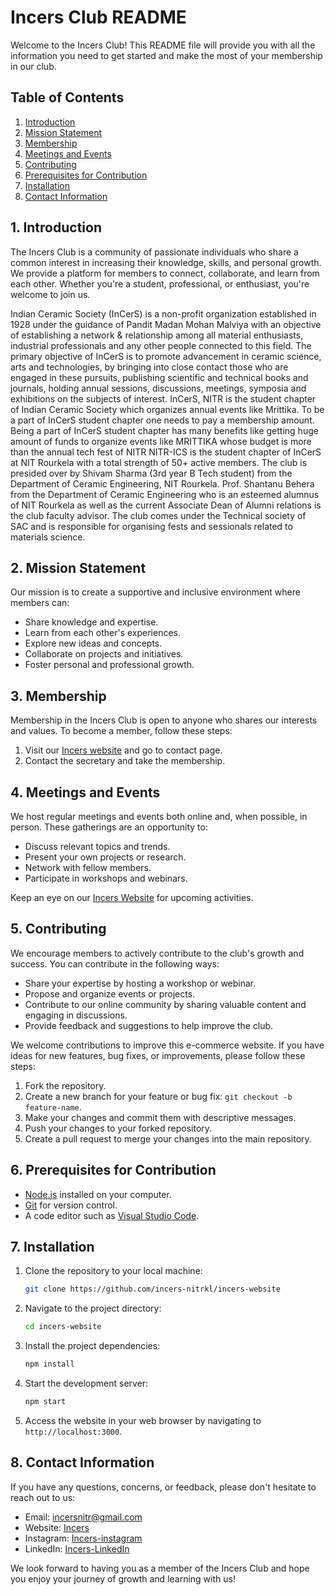 # Incers Club README

Welcome to the Incers Club! This README file will provide you with all the information you need to get started and make the most of your membership in our club.

## Table of Contents
1. [Introduction](#introduction)
2. [Mission Statement](#mission-statement)
3. [Membership](#membership)
4. [Meetings and Events](#meetings-and-events)
5. [Contributing](#contributing)
6. [Prerequisites for Contribution](#prerequisites-for-contribution)
7. [Installation](#installation)
8. [Contact Information](#contact-information)

## 1. Introduction

The Incers Club is a community of passionate individuals who share a common interest in increasing their knowledge, skills, and personal growth. We provide a platform for members to connect, collaborate, and learn from each other. Whether you're a student, professional, or enthusiast, you're welcome to join us.

Indian Ceramic Society (InCerS) is a non-profit organization established in 1928 under the guidance of Pandit Madan Mohan Malviya with an objective of establishing a network & relationship among all material enthusiasts, industrial professionals and any other people connected to this field. The primary objective of InCerS is to promote advancement in ceramic science, arts and technologies, by bringing into close contact those who are engaged in these pursuits, publishing scientific and technical books and journals, holding annual sessions, discussions, meetings, symposia and exhibitions on the subjects of interest. InCerS, NITR is the student chapter of Indian Ceramic Society which organizes annual events like Mrittika. To be a part of InCerS student chapter one needs to pay a membership amount. Being a part of InCerS student chapter has many benefits like getting huge amount of funds to organize events like MRITTIKA whose budget is more than the annual tech fest of NITR NITR-ICS is the student chapter of InCerS at NIT Rourkela with a total strength of 50+ active members. The club is presided over by Shivam Sharma (3rd year B Tech student) from the Department of Ceramic Engineering, NIT Rourkela. Prof. Shantanu Behera from the Department of Ceramic Engineering who is an esteemed alumnus of NIT Rourkela as well as the current Associate Dean of Alumni relations is the club faculty advisor. The club comes under the Technical society of SAC and is responsible for organising fests and sessionals related to materials science.

## 2. Mission Statement

Our mission is to create a supportive and inclusive environment where members can:

- Share knowledge and expertise.
- Learn from each other's experiences.
- Explore new ideas and concepts.
- Collaborate on projects and initiatives.
- Foster personal and professional growth.

## 3. Membership

Membership in the Incers Club is open to anyone who shares our interests and values. To become a member, follow these steps:

1. Visit our [Incers website](https://incersnitrkl.netlify.app/) and go to contact page.
2. Contact the secretary and take the membership.

## 4. Meetings and Events

We host regular meetings and events both online and, when possible, in person. These gatherings are an opportunity to:

- Discuss relevant topics and trends.
- Present your own projects or research.
- Network with fellow members.
- Participate in workshops and webinars.

Keep an eye on our [Incers Website](https://incersnitrkl.netlify.app/) for upcoming activities.

## 5. Contributing

We encourage members to actively contribute to the club's growth and success. You can contribute in the following ways:

- Share your expertise by hosting a workshop or webinar.
- Propose and organize events or projects.
- Contribute to our online community by sharing valuable content and engaging in discussions.
- Provide feedback and suggestions to help improve the club.

We welcome contributions to improve this e-commerce website. If you have ideas for new features, bug fixes, or improvements, please follow these steps:

1. Fork the repository.
2. Create a new branch for your feature or bug fix: `git checkout -b feature-name`.
3. Make your changes and commit them with descriptive messages.
4. Push your changes to your forked repository.
5. Create a pull request to merge your changes into the main repository.

   
## 6. Prerequisites for Contribution

- [Node.js](https://nodejs.org/) installed on your computer.
- [Git](https://git-scm.com/) for version control.
- A code editor such as [Visual Studio Code](https://code.visualstudio.com/).

## 7. Installation

1. Clone the repository to your local machine:

   ```bash
   git clone https://github.com/incers-nitrkl/incers-website
   ```

2. Navigate to the project directory:

   ```bash
   cd incers-website
   ```

3. Install the project dependencies:

   ```bash
   npm install
   ```

4. Start the development server:

   ```bash
   npm start
   ```

5. Access the website in your web browser by navigating to `http://localhost:3000`.

## 8. Contact Information

If you have any questions, concerns, or feedback, please don't hesitate to reach out to us:

- Email: incersnitr@gmail.com
- Website: [Incers](https://incersnitrkl.netlify.app/)
- Instagram: [Incers-instagram](https://www.instagram.com/nitr_incers/)
- LinkedIn: [Incers-LinkedIn](https://www.linkedin.com/company/incers-nitr/mycompany/)

We look forward to having you as a member of the Incers Club and hope you enjoy your journey of growth and learning with us!
